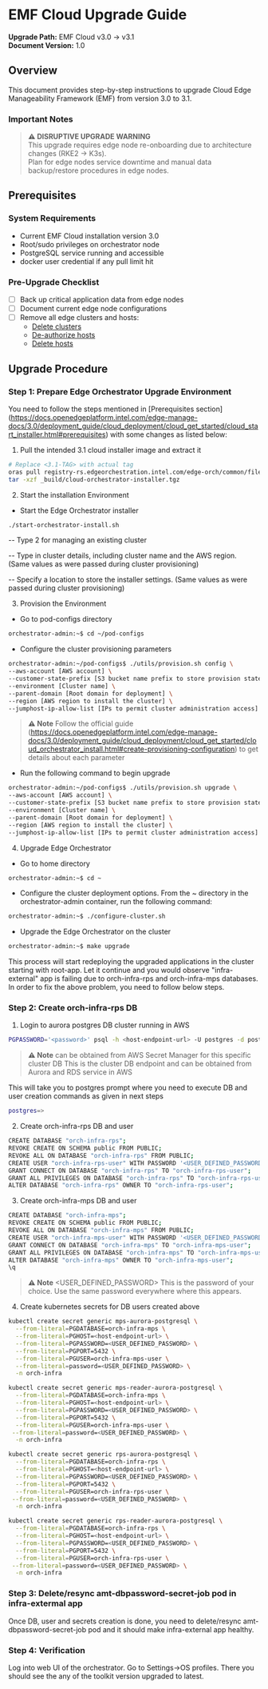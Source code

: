 # EMF Cloud Upgrade Guide

**Upgrade Path:** EMF Cloud v3.0 → v3.1  
**Document Version:** 1.0

## Overview

This document provides step-by-step instructions to upgrade
Cloud Edge Manageability Framework (EMF) from version 3.0 to 3.1.

### Important Notes

> **⚠️ DISRUPTIVE UPGRADE WARNING**  
> This upgrade requires edge node re-onboarding due to architecture changes (RKE2 → K3s).  
> Plan for edge nodes service downtime and
manual data backup/restore procedures in edge nodes.

## Prerequisites

### System Requirements

- Current EMF Cloud installation version 3.0
- Root/sudo privileges on orchestrator node
- PostgreSQL service running and accessible
- docker user credential if any pull limit hit

### Pre-Upgrade Checklist

- [ ] Back up critical application data from edge nodes
- [ ] Document current edge node configurations  
- [ ] Remove all edge clusters and hosts:
  - [Delete clusters](https://docs.openedgeplatform.intel.com/edge-manage-docs/dev/user_guide/set_up_edge_infra/clusters/delete_clusters.html)
  - [De-authorize hosts](https://docs.openedgeplatform.intel.com/edge-manage-docs/dev/user_guide/set_up_edge_infra/deauthorize_host.html)
  - [Delete hosts](https://docs.openedgeplatform.intel.com/edge-manage-docs/dev/user_guide/set_up_edge_infra/delete_host.html)

## Upgrade Procedure

### Step 1: Prepare Edge Orchestrator Upgrade Environment

You need to follow the steps mentioned in [Prerequisites section] (https://docs.openedgeplatform.intel.com/edge-manage-docs/3.0/deployment_guide/cloud_deployment/cloud_get_started/cloud_start_installer.html#prerequisites) with some changes as listed below:

1. Pull the intended 3.1 cloud installer image and extract it
```bash
# Replace <3.1-TAG> with actual tag
oras pull registry-rs.edgeorchestration.intel.com/edge-orch/common/files/cloud-orchestrator-installer:<3.1-TAG>
tar -xzf _build/cloud-orchestrator-installer.tgz
```

2. Start the installation Environment

- Start the Edge Orchestrator installer
```bash
./start-orchestrator-install.sh
```
-- Type 2 for managing an existing cluster

-- Type in cluster details, including cluster name and the AWS region. (Same values as were passed during cluster provisioning)

-- Specify a location to store the installer settings. (Same values as were passed during cluster provisioning)

3. Provision the Environment

- Go to pod-configs directory
```bash
orchestrator-admin:~$ cd ~/pod-configs
```

- Configure the cluster provisioning parameters
```bash
orchestrator-admin:~/pod-configs$ ./utils/provision.sh config \
--aws-account [AWS account] \
--customer-state-prefix [S3 bucket name prefix to store provision state] \
--environment [Cluster name] \
--parent-domain [Root domain for deployment] \
--region [AWS region to install the cluster] \
--jumphost-ip-allow-list [IPs to permit cluster administration access]
```
> **⚠️ Note**
> Follow the official guide (https://docs.openedgeplatform.intel.com/edge-manage-docs/3.0/deployment_guide/cloud_deployment/cloud_get_started/cloud_orchestrator_install.html#create-provisioning-configuration) to get details about each parameter

- Run the following command to begin upgrade
```bash
orchestrator-admin:~/pod-configs$ ./utils/provision.sh upgrade \
--aws-account [AWS account] \
--customer-state-prefix [S3 bucket name prefix to store provision state] \
--environment [Cluster name] \
--parent-domain [Root domain for deployment] \
--region [AWS region to install the cluster] \
--jumphost-ip-allow-list [IPs to permit cluster administration access]
```

4. Upgrade Edge Orchestrator

- Go to home directory
```bash
orchestrator-admin:~$ cd ~
```

- Configure the cluster deployment options. From the ~ directory in the orchestrator-admin container, run the following command:
```bash
orchestrator-admin:~$ ./configure-cluster.sh
```

- Upgrade the Edge Orchestrator on the cluster
```bash
orchestrator-admin:~$ make upgrade
```

This process will start redeploying the upgraded applications in the cluster starting with root-app. 
Let it continue and you would observe "infra-external" app is failing due to orch-infra-rps and orch-infra-mps databases.
In order to fix the above problem, you need to follow below steps.

### Step 2: Create orch-infra-rps DB

1. Login to aurora postgres DB cluster running in AWS
```bash
PGPASSWORD='<password>' psql -h <host-endpoint-url> -U postgres -d postgres
```
> **⚠️ Note**
> <password> can be obtained from AWS Secret Manager for this specific cluster DB
> <host-endpoint-url> This is the cluster DB endpoint and can be obtained from Aurora and RDS service in AWS

This will take you to postgres prompt where you need to execute DB and user creation commands as given in next steps
```bash
postgres=>
```

2. Create orch-infra-rps DB and user
```bash
CREATE DATABASE "orch-infra-rps";
REVOKE CREATE ON SCHEMA public FROM PUBLIC;
REVOKE ALL ON DATABASE "orch-infra-rps" FROM PUBLIC;
CREATE USER "orch-infra-rps-user" WITH PASSWORD '<USER_DEFINED_PASSWORD>';
GRANT CONNECT ON DATABASE "orch-infra-rps" TO "orch-infra-rps-user";
GRANT ALL PRIVILEGES ON DATABASE "orch-infra-rps" TO "orch-infra-rps-user";
ALTER DATABASE "orch-infra-rps" OWNER TO "orch-infra-rps-user";
```

3. Create orch-infra-mps DB and user
```bash
CREATE DATABASE "orch-infra-mps";
REVOKE CREATE ON SCHEMA public FROM PUBLIC;
REVOKE ALL ON DATABASE "orch-infra-mps" FROM PUBLIC;
CREATE USER "orch-infra-mps-user" WITH PASSWORD '<USER_DEFINED_PASSWORD>';
GRANT CONNECT ON DATABASE "orch-infra-mps" TO "orch-infra-mps-user";
GRANT ALL PRIVILEGES ON DATABASE "orch-infra-mps" TO "orch-infra-mps-user";
ALTER DATABASE "orch-infra-mps" OWNER TO "orch-infra-mps-user";
\q
```
> **⚠️ Note**
> <USER_DEFINED_PASSWORD> This is the password of your choice. Use the same password everywhere where this appears.

4. Create kubernetes secrets for DB users created above
```bash
kubectl create secret generic mps-aurora-postgresql \
  --from-literal=PGDATABASE=orch-infra-mps \
  --from-literal=PGHOST=<host-endpoint-url> \
  --from-literal=PGPASSWORD=<USER_DEFINED_PASSWORD> \
  --from-literal=PGPORT=5432 \
  --from-literal=PGUSER=orch-infra-mps-user \
  --from-literal=password=<USER_DEFINED_PASSWORD> \
  -n orch-infra
```

```bash
kubectl create secret generic mps-reader-aurora-postgresql \
  --from-literal=PGDATABASE=orch-infra-mps \
  --from-literal=PGHOST=<host-endpoint-url> \
  --from-literal=PGPASSWORD=<USER_DEFINED_PASSWORD> \
  --from-literal=PGPORT=5432 \
  --from-literal=PGUSER=orch-infra-mps-user \
 --from-literal=password=<USER_DEFINED_PASSWORD> \
  -n orch-infra
```

```bash
kubectl create secret generic rps-aurora-postgresql \
  --from-literal=PGDATABASE=orch-infra-rps \
  --from-literal=PGHOST=<host-endpoint-url> \
  --from-literal=PGPASSWORD=<USER_DEFINED_PASSWORD> \
  --from-literal=PGPORT=5432 \
  --from-literal=PGUSER=orch-infra-rps-user \
 --from-literal=password=<USER_DEFINED_PASSWORD> \
  -n orch-infra
```

```bash
kubectl create secret generic rps-reader-aurora-postgresql \
  --from-literal=PGDATABASE=orch-infra-rps \
  --from-literal=PGHOST=<host-endpoint-url> \
  --from-literal=PGPASSWORD=<USER_DEFINED_PASSWORD> \
  --from-literal=PGPORT=5432 \
  --from-literal=PGUSER=orch-infra-rps-user \
 --from-literal=password=<USER_DEFINED_PASSWORD> \
  -n orch-infra
```

### Step 3: Delete/resync amt-dbpassword-secret-job pod in infra-extermal app
Once DB, user and secrets creation is done, you need to delete/resync amt-dbpassword-secret-job pod and it should make infra-external app healthy.


### Step 4: Verification
Log into web UI of the orchestrator.
Go to Settings->OS profiles. There you should see the any of the toolkit version upgraded to latest.